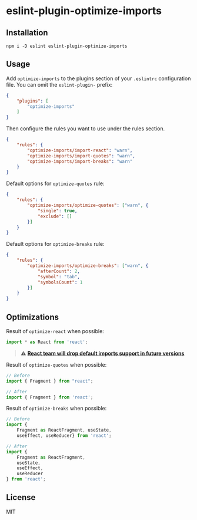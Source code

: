 # eslint-plugin-optimize-imports

## Installation

```
npm i -D eslint eslint-plugin-optimize-imports
```

## Usage

Add `optimize-imports` to the plugins section of your `.eslintrc` configuration file. You can omit the `eslint-plugin-` prefix:

```json
{
    "plugins": [
        "optimize-imports"
    ]
}
```


Then configure the rules you want to use under the rules section.

```json
{
    "rules": {
        "optimize-imports/import-react": "warn",
        "optimize-imports/import-quotes": "warn",
        "optimize-imports/import-breaks": "warn"
    }
}
```

Default options for `optimize-quotes` rule:

```json
{
    "rules": {
        "optimize-imports/optimize-quotes": ["warn", {
            "single": true,
            "exclude": []
        }]
    }
}
```

Default options for `optimize-breaks` rule:

```json
{
    "rules": {
        "optimize-imports/optimize-breaks": ["warn", {
            "afterCount": 2,
            "symbol": "tab",
            "symbolsCount": 1
        }]
    }
}
```

## Optimizations

Result of `optimize-react` when possible:

```javascript
import * as React from 'react';
```

> :warning: **[React team will drop default imports support in future versions](https://twitter.com/dan_abramov/status/1308739731551858689?ref_src=twsrc%5Etfw%7Ctwcamp%5Etweetembed%7Ctwterm%5E1308739731551858689%7Ctwgr%5E%7Ctwcon%5Es1_c10&ref_url=https%3A%2F%2Fepicreact.dev%2Fimporting-react-through-the-ages%2F)**

Result of `optimize-quotes` when possible:

```javascript
// Before
import { Fragment } from "react";

// After
import { Fragment } from 'react';
```

Result of `optimize-breaks` when possible:

```javascript
// Before
import {
    Fragment as ReactFragment, useState, 
    useEffect, useReducer} from 'react';

// After
import {
    Fragment as ReactFragment, 
    useState, 
    useEffect, 
    useReducer
} from 'react';
```



## License

MIT
